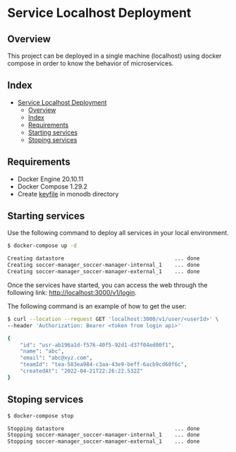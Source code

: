 # Service Localhost Deployment

## Overview

This project can be deployed in a single machine (localhost) using docker compose in order to know the behavior of
microservices.

## Index

- [Service Localhost Deployment](#service-localhost-deployment)
  - [Overview](#overview)
  - [Index](#index)
  - [Requirements](#requirements)
  - [Starting services](#starting-services)
  - [Stoping services](#stoping-services)

## Requirements

* Docker Engine 20.10.11
* Docker Compose 1.29.2
* Create [keyfile](https://www.digitalocean.com/community/tutorials/how-to-configure-keyfile-authentication-for-mongodb-replica-sets-on-ubuntu-20-04#step-2-creating-and-distributing-an-authentication-keyfile) in monodb directory
  
## Starting services

Use the following command to deploy all services in your local environment.

```bash
$ docker-compose up -d

Creating datastore                                   ... done
Creating soccer-manager_soccer-manager-internal_1    ... done
Creating soccer-manager_soccer-manager-external_1    ... done
```

Once the services have started, you can access the web through the following link: <http://localhost:3000/v1/login>.

The following command is an example of how to get the user:

```bash
$ curl --location --request GET 'localhost:3000/v1/user/<userId>' \
--header 'Authorization: Bearer <token from login api>'

{
    "id": "usr-ab196a1d-f576-40f5-92d1-d37f04ed00f1",
    "name": "abc",
    "email": "abc@xyz.com",
    "teamId": "tea-583ea984-c3aa-43e9-beff-6acb9cd60f6c",
    "createdAt": "2022-04-21T22:26:22.532Z"
}
```

## Stoping services

```bash
$ docker-compose stop

Stopping datastore                                   ... done
Stopping soccer-manager_soccer-manager-internal_1    ... done
Stopping soccer-manager_soccer-manager-external_1    ... done
```

